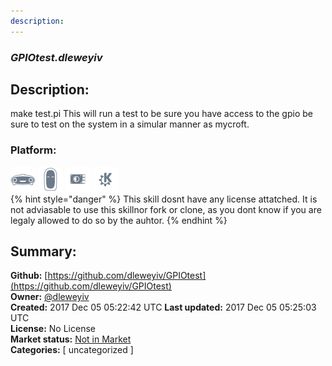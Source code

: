 ```yaml
---
description: 
---
```


### _GPIOtest.dleweyiv_  
## Description:  
make test.pi
This will run a test to be sure you have access to the gpio be sure to test on the system in a simular manner as mycroft.  
### Platform:  
 ![Mark I](../.gitbook/assets/mark-1-icon.png)  ![Mark II](../.gitbook/assets/mark-2-icon.png)  ![Picroft](../.gitbook/assets/picroft-icon.png)  ![plasmoid](../.gitbook/assets/kde.png)   
{% hint style="danger" %}
This skill dosnt have any license attatched. It is not adviasable to use this skillnor fork or clone, as you dont know if you are legaly allowed to do so by the auhtor.
{% endhint %}
  
## Summary:  
**Github:** [https://github.com/dleweyiv/GPIOtest](https://github.com/dleweyiv/GPIOtest)  
**Owner:** [@dleweyiv](https://github.com/dleweyiv)  
**Created:** 2017 Dec 05 05:22:42 UTC  **Last updated:** 2017 Dec 05 05:25:03 UTC  
**License:** No License  
**Market status:** [Not in Market](https://market.mycroft.ai/skill/)  
**Categories:** [ uncategorized ]   
